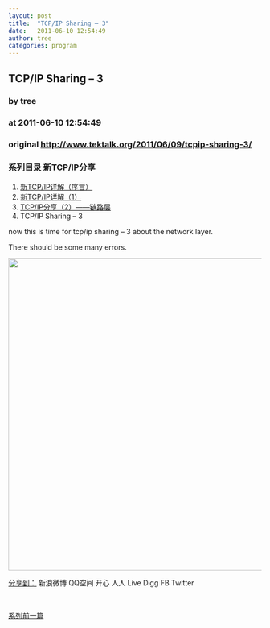 ```yaml
---
layout: post
title:  "TCP/IP Sharing – 3"
date:   2011-06-10 12:54:49
author: tree
categories: program
---
```


## TCP/IP Sharing – 3
### by tree
### at 2011-06-10 12:54:49
### original <http://www.tektalk.org/2011/06/09/tcpip-sharing-3/>

<div><h3>系列目录 新TCP/IP分享</h3><ol><li><a href="http://www.tektalk.org/2010/12/31/%e6%96%b0tcpip%e8%af%a6%e8%a7%a3%ef%bc%88%e5%ba%8f%e8%a8%80%ef%bc%89/" title="新TCP/IP详解（序言）">新TCP/IP详解（序言）</a></li><li><a href="http://www.tektalk.org/2011/01/05/%e6%96%b0tcpip%e8%af%a6%e8%a7%a3%ef%bc%881%ef%bc%89/" title="新TCP/IP详解（1）">新TCP/IP详解（1）</a></li><li><a href="http://www.tektalk.org/2011/04/02/tcpip%e5%88%86%e4%ba%ab%ef%bc%882%ef%bc%89%e2%80%94%e2%80%94%e9%93%be%e8%b7%af%e5%b1%82/" title="TCP/IP分享（2）——链路层">TCP/IP分享（2）——链路层</a></li><li>TCP/IP Sharing – 3</li></ol></div> <p>now this is time for tcp/ip sharing – 3 about the network layer.</p>
<p>There should be some many errors.</p>
<p><a href="http://www.tektalk.org/wp-content/uploads/2011/06/3.pdf"><img src="http://www.tektalk.org/wp-content/uploads/2011/06/Screenshot-3.pdf-1024x620.png" alt="" width="580" height="620"></a></p>

<div>
	<a href="http://www.jiathis.com/share/">分享到：</a>
	<a title="分享到新浪微博">新浪微博</a>
	<a title="分享到QQ空间">QQ空间</a>
	<a title="分享到开心网">开心</a>
	<a title="分享到人人网">人人</a>
	<a title="分享到微软Live">Live</a>
	<a title="分享到Digg">Digg</a>
	<a title="分享到Facebook">FB</a>
	<a title="分享到Twitter">Twitter</a>


</div>

<br> <div><a href="http://www.tektalk.org/2011/04/02/tcpip%e5%88%86%e4%ba%ab%ef%bc%882%ef%bc%89%e2%80%94%e2%80%94%e9%93%be%e8%b7%af%e5%b1%82/" title="TCP/IP分享（2）——链路层">系列前一篇</a> </div><img src="http://www1.feedsky.com/t1/523842525/tektalk/feedsky/s.gif?r=http://www.tektalk.org/2011/06/09/tcpip-sharing-3/" border="0" height="0" width="0">